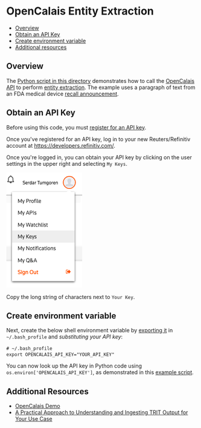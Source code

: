# OpenCalais Entity Extraction

- [Overview](#overview)
- [Obtain an API Key](#obtain-an-api-key)
- [Create environment variable](#create-environment-variable)
- [Additional resources](#additional-resources)

## Overview

The [Python script in this directory](calais_example.py) demonstrates how to call the [OpenCalais API][] to perform [entity extraction][]. The example uses a paragraph of text from an FDA medical device [recall announcement][].


## Obtain an API Key

Before using this code, you must [register for an API key][]. 

Once you've registered for an API key, log in to your new Reuters/Refinitiv account at <https://developers.refinitiv.com/>.

Once you're logged in, you can obtain your API key by clicking on the user settings in the upper right and selecting `My Keys`.

![Locate OpenCalais API Key](../../static/opencalais_get_api_key.png)

Copy the long string of characters next to `Your Key`.

## Create environment variable

Next, create the below shell environment variable by [exporting it](../../docs/using_env_vars_for_secrets.md) in `~/.bash_profile` and *substituting your API key*:

```
# ~/.bash_profile
export OPENCALAIS_API_KEY="YOUR_API_KEY"
```

You can now look up the API key in Python code using `os.environ['OPENCALAIS_API_KEY']`, as demonstrated in this [example script](calais_example.py).

## Additional Resources

* [OpenCalais Demo][]
* [A Practical Approach to Understanding and Ingesting TRIT Output for Your Use Case][]


[OpenCalais API]: https://developers.refinitiv.com/open-permid/intelligent-tagging-restful-api
[entity extraction]: https://en.wikipedia.org/wiki/Named-entity_recognition
[exporting them]: ../../docs/python/using_env_vars_for_secrets.md
[OpenCalais Demo]: https://permid.org/onecalaisViewer
[recall announcement]: https://www.fda.gov/MedicalDevices/Safety/ListofRecalls/ucm630614.htm
[register for an API key]: https://iamui.thomsonreuters.com/iamui/UI/createUser?app_id=Bold&realm=Bold&realm=Bold
[A Practical Approach to Understanding and Ingesting TRIT Output for Your Use Case]: https://developers.thomsonreuters.com/article/practical-approach-understanding-and-ingesting-trit-output-your-use-case
